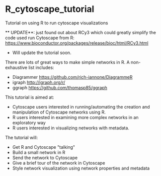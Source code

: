 # R_cytoscape_tutorial

Tutorial on using R to run cytoscape visualizations

** UPDATE**: just found out about RCy3 which could greatly simplify the code used run Cytoscape from R: https://www.bioconductor.org/packages/release/bioc/html/RCy3.html
- Will update the tutorial soon. 

There are lots of great ways to make simple networks in R. A non-exhaustive list includes:

- Diagrammer https://github.com/rich-iannone/DiagrammeR
- igraph http://igraph.org/r/
- ggraph https://github.com/thomasp85/ggraph


This tutorial is aimed at:

- Cytoscape users interested in running/automating the creation and manipulation of Cytoscape networks using R.
- R users interested in examining more complex networks in an exploratory way 
- R users interested in visualizing networks with metadata.

The tutorial will: 

- Get R and Cytoscape "talking"
- Build a small network in R
- Send the network to Cytoscape
- Give a brief tour of the network in Cytoscape
- Style network visualization using network properties and metadata
 



